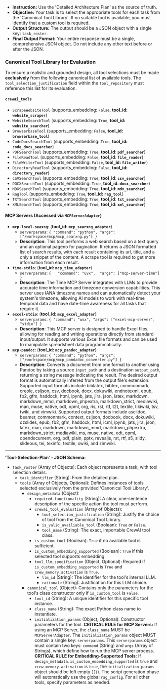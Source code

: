 
* **Instruction:** Use the 'Detailed Architecture Plan' as the source of truth.
* **Objective:** Your task is to select the appropriate tools for each task from the 'Canonical Tool Library'. If no suitable tool is available, you must identify that a custom tool is required.
* **Output Structure:** The output should be a JSON object with a single key: `task_roster`.
* **Final Output Format:** Your entire response must be a single, comprehensive JSON object. Do not include any other text before or after the JSON.

### **Canonical Tool Library for Evaluation**

To ensure a realistic and grounded design, all tool selections must be made **exclusively** from the following canonical list of available tools. The `tool_selection_justification` field within the `tool_repository` must reference this list for its evaluation.

#### `crewai_tools`

* `ScrapeWebsiteTool` (supports_embedding: `False`, **tool_id: `website_scraper`**)
* `WebsiteSearchTool` (supports_embedding: `True`, **tool_id: `website_searcher`**)
* `BrowserbaseTool` (supports_embedding: `False`, **tool_id: `browserbase_tool`**)
* `CodeDocsSearchTool` (supports_embedding: `True`, **tool_id: `code_docs_searcher`**)
* `PDFSearchTool` (supports_embedding: `True`, **tool_id: `pdf_searcher`**)
* `FileReadTool` (supports_embedding: `False`, **tool_id: `file_reader`**)
* `FileWriterTool` (supports_embedding: `False`, **tool_id: `file_writer`**)
* `DirectoryReadTool` (supports_embedding: `False`, **tool_id: `directory_reader`**)
* `CSVSearchTool` (supports_embedding: `True`, **tool_id: `csv_searcher`**)
* `DOCXSearchTool` (supports_embedding: `True`, **tool_id: `docx_searcher`**)
* `MDXSearchTool` (supports_embedding: `True`, **tool_id: `mdx_searcher`**)
* `RagTool` (supports_embedding: `True`, **tool_id: `rag_tool`**)
* `TXTSearchTool` (supports_embedding: `True`, **tool_id: `txt_searcher`**)
* `XMLSearchTool` (supports_embedding: `True`, **tool_id: `xml_searcher`**)

#### MCP Servers (Accessed via `MCPServerAdapter`)

* **`mcp-local-seaxng`**: (**tool_id: `mcp_searxng_adapter`**)
    * `serverparams`: `{ "command": "python", "args": ["/workspace/mcp/mcp_searxng.py"] }`
    * **Description**: This tool performs a web search based on a text query and an optional pageno for pagination. It returns a JSON formatted list of search results, with each result containing its url, title, and a only a snippet of the content. A scrape tool is required to get more information from each result.
* **`time-stdio`**: (**tool_id: `mcp_time_adapter`**)
    * `serverparams`: `{   "command": "uvx",  "args": ["mcp-server-time"]    }`
    * **Description**: The Time MCP Server integrates with LLMs to provide accurate time information and timezone conversion capabilities. This server uses IANA timezone names and can automatically detect your system's timezone, allowing AI models to work with real-time temporal data and have date-time awareness for all tasks that require it.
* **`excel-stdio`**: (**tool_id: `mcp_excel_adapter`**)
    * `serverparams`: `{ "command": "uvx", "args": ["excel-mcp-server", "stdio"] }`
    * **Description**: This MCP server is designed to handle Excel files, allowing for reading and writing operations directly from standard input/output. It supports various Excel file formats and can be used to manipulate spreadsheet data programmatically.
* **`mcp-pandoc`**: (**tool_id: `mcp_pandoc_adapter`**)
    * `serverparams`: `{ "command": "python", "args": ["/workspace/mcp/mcp_pandadoc_converter.py"] }`
    * **Description**: Converts a document from one format to another using Pandoc by taking a source `input_path` and a destination `output_path`, returning a string message indicating the result. The desired output format is automatically inferred from the output file's extension. Supported input formats include biblatex, bibtex, commonmark, creole, csljson, csv, docbook, docx, dokuwiki, endnotexml, epub, fb2, gfm, haddock, html, ipynb, jats, jira, json, latex, markdown, markdown_mmd, markdown_phpextra, markdown_strict, mediawiki, man, muse, native, odt, opml, org, ris, rst, rtf, t2t, textile, tikiwiki, tsv, twiki, and vimwiki. Supported output formats include asciidoc, beamer, commonmark, context, csljson, docbook, docx, dokuwiki, dzslides, epub, fb2, gfm, haddock, html, icml, ipynb, jats, jira, json, latex, man, markdown, markdown_mmd, markdown_phpextra, markdown_strict, mediawiki, ms, muse, native, odt, opml, opendocument, org, pdf, plain, pptx, revealjs, rst, rtf, s5, slidy, slideous, tei, texinfo, textile, xwiki, and zimwiki.

---

**'Tool-Selection-Plan' - JSON Schema:**

*   `task_roster` (Array of Objects): Each object represents a task, with tool selection details.
    *   `task_identifier` (String): From the detailed plan.
    *   `tools` (Array of Objects, Optional): Defines instances of tools selected exclusively from the provided 'Canonical Tool Library'.
        *   `design_metadata` (Object):
            *   `required_functionality` (String): A clear, one-sentence description of the specific action the tool must perform.
            *   `crewai_tool_evaluation` (Array of Objects):
                *   `tool_selection_justification` (String): Justify the choice of tool from the Canonical Tool Library.
                *   `is_valid_availiable_tool` (Boolean): `True` or `False`.
                *   `tool_name` (String): The exact, importable CrewAI tool class.
            *   `is_custom_tool` (Boolean): `True` if no available tool is sufficient.
            *   `is_custom_embedding_supported` (Boolean): `True` if this selected tool supports embedding.
            *   `tool_llm_specification` (Object, Optional): Required if `is_custom_embedding_supported` is `True` and `crew_memory.activation` is `True`.
                *   `llm_id` (String): The identifier for the tool's internal LLM.
                *   `rationale` (String): Justification for this LLM choice.
        *   `canonical_tool` (Object): Contains only the parameters for the tool's class constructor only if `is_custom_tool` is `False`.
            *   `tool_id` (String): A unique identifier for this specific tool instance.
            *   `class_name` (String): The exact Python class name to instantiate.
            *   `initialization_params` (Object, Optional): Constructor parameters for the tool.
            **CRITICAL RULE for MCP Servers:** If using an MCP Server, the `class_name` MUST be `MCPServerAdapter`. The `initialization_params` object MUST contain a single key: `serverparams`. This `serverparams` object must contain two keys: `command` (String) and `args` (Array of Strings), which define how to run the MCP server process.
            **CRITICAL RULE for Embedding-Supported Tools:** If `design_metadata.is_custom_embedding_supported` is `true` and `crew_memory.activation` is `true`, the `initialization_params` object should be left empty (`{}`). The script generation phase will automatically use the global `rag_config`. For all other tools, specify parameters as needed.
